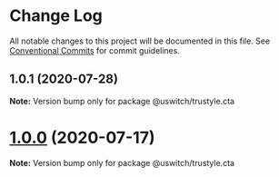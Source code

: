 # Change Log

All notable changes to this project will be documented in this file.
See [Conventional Commits](https://conventionalcommits.org) for commit guidelines.

## 1.0.1 (2020-07-28)

**Note:** Version bump only for package @uswitch/trustyle.cta





# [1.0.0](https://github.com/uswitch/trustyle/compare/@uswitch/trustyle.cta@0.3.0...@uswitch/trustyle.cta@1.0.0) (2020-07-17)

**Note:** Version bump only for package @uswitch/trustyle.cta
